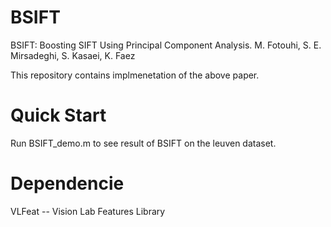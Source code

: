 # BSIFT
BSIFT: Boosting SIFT Using Principal Component Analysis. M. Fotouhi, S. E. Mirsadeghi, S. Kasaei, K. Faez

This repository contains implmenetation of the above paper.

# Quick Start
Run BSIFT_demo.m to see result of BSIFT on the leuven dataset.

# Dependencie
VLFeat -- Vision Lab Features Library
